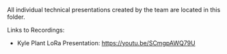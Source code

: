 All individual technical presentations created by the team are located in this folder.

Links to Recordings:
-  Kyle Plant LoRa Presentation: https://youtu.be/SCmgpAWQ79U
